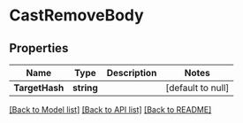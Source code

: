 # CastRemoveBody

## Properties
Name | Type | Description | Notes
------------ | ------------- | ------------- | -------------
**TargetHash** | **string** |  | [default to null]

[[Back to Model list]](../README.md#documentation-for-models) [[Back to API list]](../README.md#documentation-for-api-endpoints) [[Back to README]](../README.md)


